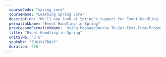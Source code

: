 ```yaml
---
  courseCode: "spring_core"
  courseName: "Learning Spring Core"
  description: "We'll now look at Spring's support for Event Handling. We'll write an event listener in this tutorial. I'll also show you how to write custom events and publish them anywhere in the code."
  permalinkName: "Event-Handling-in-Spring"
  prevLessonPermalinkName: "Using-MessageSource-To-Get-Text-From-Property-Files"
  title: "Event Handling in Spring"
  unitSlNo: "3.6"
  youtube: "ZUe1Xz7DAcY"
  duration: 976
---
```

